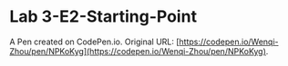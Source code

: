 # Lab 3-E2-Starting-Point

A Pen created on CodePen.io. Original URL: [https://codepen.io/Wenqi-Zhou/pen/NPKoKyg](https://codepen.io/Wenqi-Zhou/pen/NPKoKyg).


